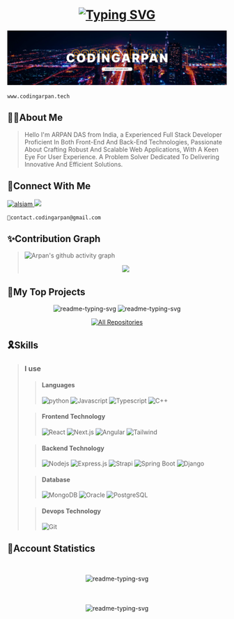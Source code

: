 <h1 align="center"><a href="https://git.io/typing-svg"><img src="https://readme-typing-svg.herokuapp.com?font=Roboto&weight=900&size=24&letterSpacing=3px&duration=2000&pause=4000&color=F7B60F&background=ADADAD28&center=true&vCenter=true&random=true&width=500&lines=%F0%9F%A7%91%E2%80%8D%F0%9F%92%BBFullstack+Software+Engineer%F0%9F%8F%85" alt="Typing SVG" /></a></h1>

![Arpan Das | CodingArpan](/assets/images/headerimage.webp)

```
www.codingarpan.tech
```

## 🧑‍💻About Me
> Hello I'm ARPAN DAS from India, a Experienced Full Stack Developer Proficient In Both Front-End And Back-End Technologies, Passionate About Crafting Robust And Scalable Web Applications, With A Keen Eye For User Experience. A Problem Solver Dedicated To Delivering Innovative And Efficient Solutions. 

## 🤝Connect With Me

<p align="left">
 <a href="https://linkedin.com/in/codingarpan" target="_blank">
  <img src="https://img.shields.io/badge/LinkedIn-0077B5?style=for-the-badge&logo=linkedin&logoColor=white" alt="alsiam"/>
 </a>
 <a href="https://twitter.com/codingarpan" target="_blank">
  <img src="https://img.shields.io/badge/Twitter-1DA1F2?style=for-the-badge&logo=twitter&logoColor=white" />
 </a>
</p>

```
📧contact.codingarpan@gmail.com
```

## ✨Contribution Graph

>![Arpan's github activity graph](https://github-readme-activity-graph.vercel.app/graph?username=codingarpan&bg_color=transparent&color=a364ff&line=6c35de&point=FF9843&area=true&hide_border=true)
><p align="center"><img src="https://github-readme-stats.vercel.app/api/top-langs/?username=codingarpan&layout=compact&bg_color=000000&title_color=ffffff&text_color=D9D9D9&icon_color=ffffff&border_color=ffffff&hide_border=true&&card_width=600"/></p>

## 🏅My Top Projects
<p align="center">
    <img width="300" src="https://github-readme-stats.vercel.app/api/pin/?username=codingarpan&repo=CutifyURL&show_icons=true&title_color=ffffff&text_color=D9D9D9&icon_color=ffffff&border_color=ffffff&hide_border=false&bg_color=60,8364e8,d397fa" alt="readme-typing-svg"/>
    <img width="300" src="https://github-readme-stats.vercel.app/api/pin/?username=codingarpan&repo=Profit_Calculator&show_icons=true&title_color=ffffff&text_color=D9D9D9&icon_color=ffffff&border_color=ffffff&hide_border=false&bg_color=60,8364e8,d397fa" alt="readme-typing-svg"/>
</p>
<p align="center">
  <a href="https://github.com/codingarpan?tab=repositories" target="_blank"><img alt="All Repositories" title="All Repositories" src="https://img.shields.io/badge/-All%20Repos-2962FF?style=for-the-badge&logo=koding&logoColor=white"/></a>
</p>

## 🎗️Skills

>### I use
>
>>#### Languages
>>![python](https://img.shields.io/badge/python-black?style=for-the-badge&logo=python&logoColor=%233776AB&labelColor=000000&color=%233776AB)
>>![Javascript](https://img.shields.io/badge/Javascript-F0DB4F?style=for-the-badge&labelColor=black&logo=javascript&logoColor=F0DB4F)
>>![Typescript](https://img.shields.io/badge/Typescript-007acc?style=for-the-badge&labelColor=black&logo=typescript&logoColor=007acc)
>>![C++](https://img.shields.io/badge/C%2B%2B-black?style=for-the-badge&logo=C%2B%2B&logoColor=%23A8B9CC&labelColor=000000&color=%23A8B9CC)
>
>>####  Frontend Technology
>>
>>![React](https://img.shields.io/badge/-React-61DBFB?style=for-the-badge&labelColor=black&logo=react&logoColor=61DBFB)
>>![Next.js](https://img.shields.io/badge/next.js-000000?style=for-the-badge&logo=nextdotjs&logoColor=white)
>>![Angular](https://img.shields.io/badge/angular-black?style=for-the-badge&logo=Angular&logoColor=e13136&labelColor=000000&color=e13136)
>>![Tailwind](https://img.shields.io/badge/Tailwind_CSS-092749?style=for-the-badge&logo=tailwindcss&logoColor=06B6D4&labelColor=000000)
>
>>####  Backend Technology
>>
>>![Nodejs](https://img.shields.io/badge/Nodejs-3C873A?style=for-the-badge&labelColor=black&logo=node.js&logoColor=3C873A)
>>![Express.js](https://img.shields.io/badge/Express.js-000000?style=for-the-badge&logo=express&logoColor=white)
>>![Strapi](https://img.shields.io/badge/strapi-2E7EEA?style=for-the-badge&logo=strapi&logoColor=white)
>>![Spring Boot](https://img.shields.io/badge/Spring%20Boot-black?style=for-the-badge&logo=Spring%20Boot&logoColor=%236DB33F&labelColor=000000&color=%236DB33F)
>>![Django](https://img.shields.io/badge/django-black?style=for-the-badge&logo=django&logoColor=%23169049&labelColor=000000&color=%23092E20)
>
>>####  Database
>>
>>![MongoDB](https://img.shields.io/badge/MongoDB-4EA94B?style=for-the-badge&logo=mongodb&logoColor=white)
>>![Oracle](https://img.shields.io/badge/Oracle-black?style=for-the-badge&logo=Oracle&logoColor=%23F80000&labelColor=000000&color=%23F80000)
>>![PostgreSQL](https://img.shields.io/badge/PostgreSQL-black?style=for-the-badge&logo=PostgreSQL&logoColor=%234169E1&labelColor=000000&color=%234169E1)
>
>>####  Devops Technology
>>
>>![Git](https://img.shields.io/badge/Git-F05032?style=for-the-badge&logo=git&logoColor=white)

## 📒Account Statistics
<br>
<p align="center">
    <img width="400" src="https://github-readme-stats.vercel.app/api?username=codingarpan&show_icons=true&title_color=ffffff&text_color=e0e0e0&icon_color=ffc7ff&border_color=ffc7ff&hide_border=false&bg_color=60,d397fa,6c35de&include_all_commits=true&text_bold=false&ring_color=FF9843&number_format=long&show=prs_merged&card_width=400" alt="readme-typing-svg"/>
    <br>
    <br>
    <br>
    <br>
    <img width="1000"  src="https://streak-stats.demolab.com?user=codingarpan&theme=ambient-gradient&date_format=M%20j%5B%2C%20Y%5D" alt="readme-typing-svg"/>
</p>




